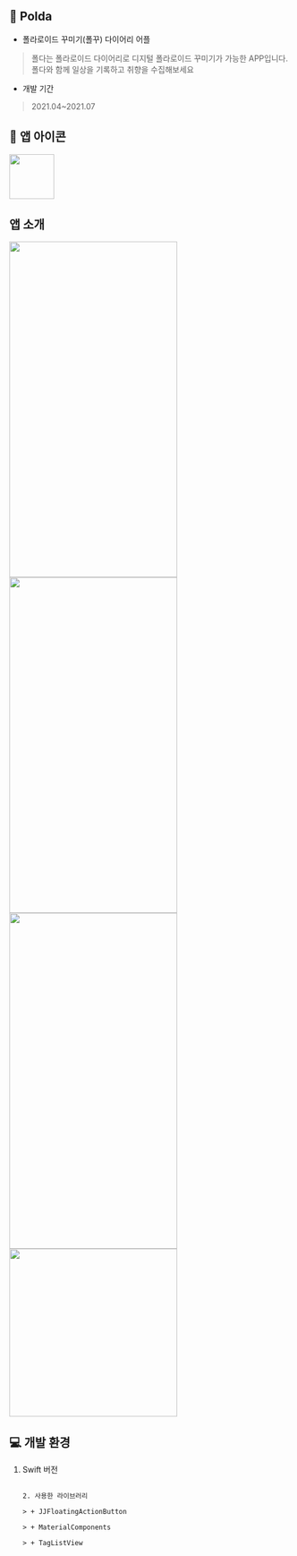 ## 📝 Polda

+ 폴라로이드 꾸미기(폴꾸) 다이어리 어플
> 폴다는 폴라로이드 다이어리로 디지털 폴라로이드 꾸미기가 가능한 APP입니다. 폴다와 함께 일상을 기록하고 취향을 수집해보세요

+ 개발 기간
> 2021.04~2021.07

## 💫 앱 아이콘

<img src = "https://user-images.githubusercontent.com/77603632/130615082-4271355e-512c-439c-be99-9071807aaee2.png" width="80" height="80"> 

## 앱 소개 

<img src = "https://user-images.githubusercontent.com/77603632/130616134-615501c0-56cb-47a8-a345-f8789a46f59b.png" width="300" height="600">
<img src = "https://user-images.githubusercontent.com/77603632/130614040-40ba632d-76c8-4255-a438-d17a1a254b50.png" width = "300" height="600">  
<img src = "https://user-images.githubusercontent.com/77603632/130616413-0093c8b7-99fb-48b6-a0b0-25a5d423328b.png" width= "300" height ="600">
<img src = "https://user-images.githubusercontent.com/77603632/130613601-a7b2ca05-eede-4d34-8b94-7203888d922a.png" width = "300 height="600">
                                                                                                                                          
                                                                                                                                        
## 💻 개발 환경
1. Swift 버전 
                                                                                                                                   
                                                                                                                                           2. 사용한 라이브러리
                                                                                                                                            > + JJFloatingActionButton
                                                                                                                                            > + MaterialComponents
                                                                                                                                            > + TagListView
                                                                                                                                            
                                                                                                                                            
                                                                                                                                         
